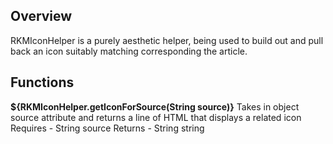 ## Overview
RKMIconHelper is a purely aesthetic helper, being used to build out and pull back an icon suitably matching corresponding the article.

## Functions

**${RKMIconHelper.getIconForSource(String source)}**
Takes in object source attribute and returns a line of HTML that displays a related icon
Requires - String source
Returns - String string
